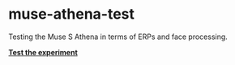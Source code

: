 # muse-athena-test
Testing the Muse S Athena in terms of ERPs and face processing.

[**Test the experiment**](https://)
